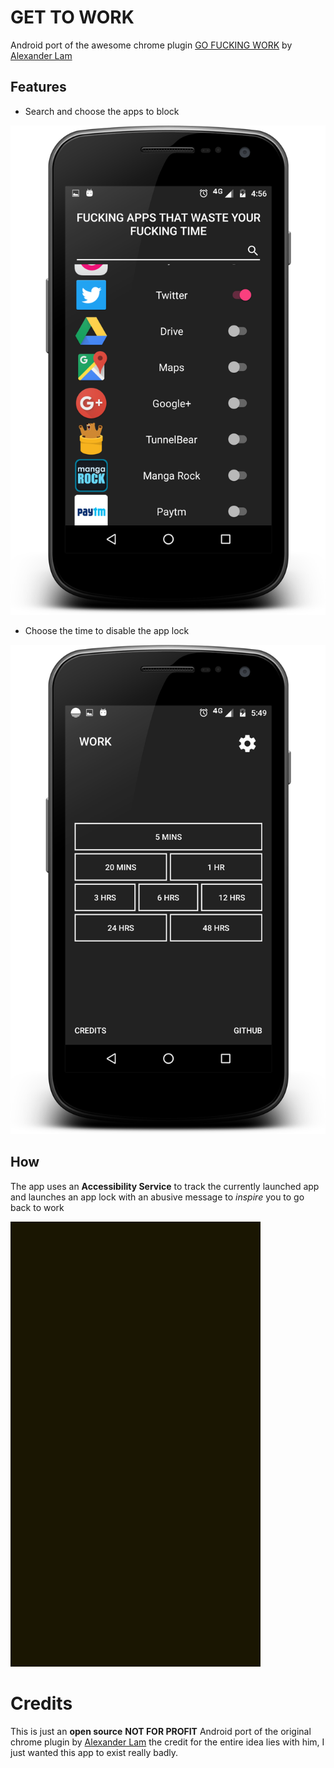 # GET TO WORK

Android port of the awesome chrome plugin [GO FUCKING WORK](goo.gl/EIYytN ) by [Alexander Lam](https://twitter.com/hialexlam)

## Features
- Search and choose the apps to block


![ScreenShot1](./art/applist_screenshot.png)

- Choose the time to disable the app lock

![ScreenShot2](./art/timinggrid_screenshot.png)

## How
The app uses an **Accessibility Service** to track the currently launched app and launches an app lock with an abusive message to *inspire* you to go back to work


![ScreenCast](./art/screencast.gif)

# Credits
This is just an **open source** **NOT FOR PROFIT** Android port of the original chrome plugin by [Alexander Lam](https://twitter.com/hialexlam) the credit for the entire idea lies with him, I just wanted this app to exist really badly.
